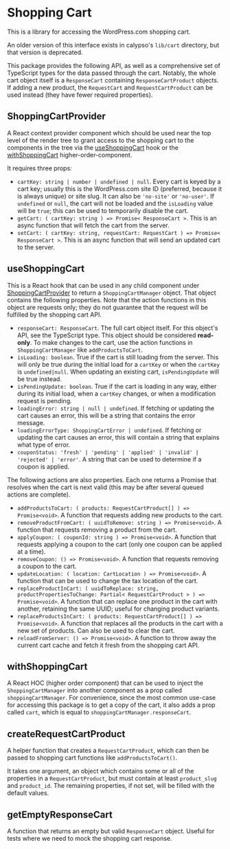# Shopping Cart

This is a library for accessing the WordPress.com shopping cart.

An older version of this interface exists in calypso's `lib/cart` directory, but that version is deprecated.

This package provides the following API, as well as a comprehensive set of TypeScript types for the data passed through the cart. Notably, the whole cart object itself is a `ResponseCart` containing `ResponseCartProduct` objects. If adding a new product, the `RequestCart` and `RequestCartProduct` can be used instead (they have fewer required properties).

## ShoppingCartProvider

A React context provider component which should be used near the top level of the render tree to grant access to the shopping cart to the components in the tree via the [useShoppingCart](#useShoppingCart) hook or the [withShoppingCart](#withShoppingCart) higher-order-component.

It requires three props:

- `cartKey: string | number | undefined | null`. Every cart is keyed by a cart key; usually this is the WordPress.com site ID (preferred, because it is always unique) or site slug. It can also be `'no-site'` or `'no-user'`. If `undefined` or `null`, the cart will not be loaded and the `isLoading` value will be `true`; this can be used to temporarily disable the cart.
- `getCart: ( cartKey: string ) => Promise< ResponseCart >`. This is an async function that will fetch the cart from the server.
- `setCart: ( cartKey: string, requestCart: RequestCart ) => Promise< ResponseCart >`. This is an async function that will send an updated cart to the server.

## useShoppingCart

This is a React hook that can be used in any child component under [ShoppingCartProvider](#ShoppingCartProvider) to return a `ShoppingCartManager` object. That object contains the following properties. Note that the action functions in this object are requests only; they do not guarantee that the request will be fulfilled by the shopping cart API.

- `responseCart: ResponseCart`. The full cart object itself. For this object's API, see the TypeScript type. This object should be considered **read-only**. To make changes to the cart, use the action functions in `ShoppingCartManager` like `addProductsToCart`.
- `isLoading: boolean`. True if the cart is still loading from the server. This will only be true during the initial load for a `cartKey` or when the `cartKey` is `undefined|null`. When updating an existing cart, `isPendingUpdate` will be true instead.
- `isPendingUpdate: boolean`. True if the cart is loading in any way, either during its initial load, when a `cartKey` changes, or when a modification request is pending.
- `loadingError: string | null | undefined`. If fetching or updating the cart causes an error, this will be a string that contains the error message.
- `loadingErrorType: ShoppingCartError | undefined`. If fetching or updating the cart causes an error, this will contain a string that explains what type of error.
- `couponStatus: 'fresh' | 'pending' | 'applied' | 'invalid' | 'rejected' | 'error'`. A string that can be used to determine if a coupon is applied.

The following actions are also properties. Each one returns a Promise that resolves when the cart is next valid (this may be after several queued actions are complete).

- `addProductsToCart: ( products: RequestCartProduct[] ) => Promise<void>`. A function that requests adding new products to the cart.
- `removeProductFromCart: ( uuidToRemove: string ) => Promise<void>`. A function that requests removing a product from the cart.
- `applyCoupon: ( couponId: string ) => Promise<void>`. A function that requests applying a coupon to the cart (only one coupon can be applied at a time).
- `removeCoupon: () => Promise<void>`. A function that requests removing a coupon to the cart.
- `updateLocation: ( location: CartLocation ) => Promise<void>`. A function that can be used to change the tax location of the cart.
- `replaceProductInCart: ( uuidToReplace: string, productPropertiesToChange: Partial< RequestCartProduct > ) => Promise<void>`. A function that can replace one product in the cart with another, retaining the same UUID; useful for changing product variants.
- `replaceProductsInCart: ( products: RequestCartProduct[] ) => Promise<void>`. A function that replaces all the products in the cart with a new set of products. Can also be used to clear the cart.
- `reloadFromServer: () => Promise<void>`. A function to throw away the current cart cache and fetch it fresh from the shopping cart API.

## withShoppingCart

A React HOC (higher order component) that can be used to inject the `ShoppingCartManager` into another component as a prop called `shoppingCartManager`. For convenience, since the most common use-case for accessing this package is to get a copy of the cart, it also adds a prop called `cart`, which is equal to `shoppingCartManager.responseCart`.

## createRequestCartProduct

A helper function that creates a `RequestCartProduct`, which can then be passed to shopping cart functions like `addProductsToCart()`.

It takes one argument, an object which contains some or all of the properties in a `RequestCartProduct`, but must contain at least `product_slug` and `product_id`. The remaining properties, if not set, will be filled with the default values.

## getEmptyResponseCart

A function that returns an empty but valid `ResponseCart` object. Useful for tests where we need to mock the shopping cart response.
